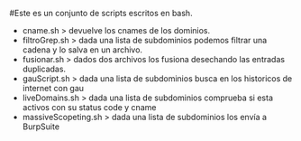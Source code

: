 #Este es un conjunto de scripts escritos en bash.
- cname.sh > devuelve los cnames de los dominios.
- filtroGrep.sh > dada una lista de subdominios podemos filtrar una cadena y lo salva en un archivo.
- fusionar.sh > dados dos archivos los fusiona desechando las entradas duplicadas.
- gauScript.sh > dada una lista de subdominios busca en los historicos de internet con gau
- liveDomains.sh > dada una lista de subdominios comprueba si esta activos con su status code y cname
- massiveScopeting.sh > dada una lista de subdominios los envía a BurpSuite
